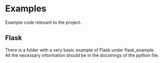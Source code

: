 # Examples
Example code relevant to the project.  

## Flask 
   There is a folder with a very basic example of Flask under flask_example.  
   All the necessary information should be in the docstrings of the python file.